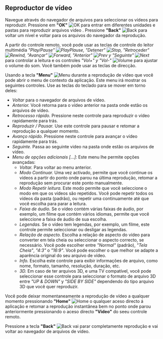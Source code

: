 ## Reproductor de vídeo

Navegue através do navegador de arquivos para seleccionar os vídeos para reproduzir.
Pressione em **"OK"** ![OK](http://static.energysistem.com/images/manuals/42162/5501c8043769d.jpg) para entrar em diferentes unidades e pastas para reproduzir arquivos video . Pressione **"Back"** ![Back](http://static.energysistem.com/images/manuals/42162/5501c809057e9.jpg) para voltar um nível e voltar para os arquivos do navegador da reprodução.

A partir do controle remoto, você pode usar as teclas de controle do leitor multimédia *"Play/Pause" ![PlayPlause](http://static.energysistem.com/images/manuals/42162/5501c84d1a18d.jpg), "Detener" ![Stop](http://static.energysistem.com/images/manuals/42162/5501c871719ec.jpg), "Retroceder" ![Rewind](http://static.energysistem.com/images/manuals/42162/5501c8622030c.jpg), "Avançar" ![Forward](http://static.energysistem.com/images/manuals/42162/5501c82085995.jpg), "Anterior" ![Prev](http://static.energysistem.com/images/manuals/42162/5501c859394dc.jpg) y "Seguinte" ![Next](http://static.energysistem.com/images/manuals/42162/5501c83524ac9.jpg)* para controlar a leitura e os controles *"Vol+" y "Vol-"* ![Volume](http://static.energysistem.com/images/manuals/42162/5502bf32af18c.jpg) para ajustar o volume do som. Você também pode usar as teclas de direcção.

Usando a tecla **"Menu"** ![Menu](http://static.energysistem.com/images/manuals/42162/5501c7fd28337.jpg) durante a reprodução de vídeo que você pode abrir o menu de contexto da aplicação. Este menu irá mostrar os seguintes controles. Use as teclas do teclado para se mover em torno deles:

- *Voltar* para o navegador de arquivos de vídeo.
- *Anterior.* Você retorna para o vídeo anterior na pasta onde estão os arquivos de vídeo.
- *Retrocesso rápido.* Pressione neste controle para reproduzir o vídeo rapidamente para trás.
- *Reproduzir / Pausar.* Use este controle para pausar e retomar a reprodução a qualquer momento.
- *Avanço rápido.* Pressione neste controle para avançar o vídeo rapidamente para trás.
- *Seguinte.* Passa ao seguinte video na pasta onde estão os arquivos de vídeo.
- *Menu de opções adicionais [...]*: Este menu lhe permite opções avançadas:
    * *Voltar.* Para voltar ao menu anterior.
    * *Modo Continuar.* Uma vez activado, permite que você continue os vídeos a partir do ponto onde parou na última reprodução, retomar a reprodução sem procurar este ponto manualmente.
    * *Modo Repetir leitura.* Este modo permite que você seleccione o modo em que os vídeos são repetidos. Você pode repetir todos os vídeos da pasta (padrão), ou repetir uma continuamente até que você escolha para parar a leitura.
    * *Faixa de áudio.* Se o vídeo contém várias faixas de áudio, por exemplo, um filme que contém vários idiomas, permite que você seleccione a faixa de áudio de sua escolha.
    * *Legendas.* Se o vídeo tem legendas, por exemplo, um filme, este controle permite seleccionar ou desligar as legendas.
    * *Relação de aspecto.* Escolha a relação de aspecto do vídeo para converter em tela cheia ou seleccionar o aspecto correcto, se necessário. Você pode escolher entre *"Normal"* (padrão), *"Tela Cheia"*, *"4:3"* o *"16:9"*. Você pode escolher o que melhor se adapte a aparência original do seu arquivo de vídeo.
    * *Info.* Escolha este controle para exibir informações de arquivo, como nome, formato, tamanho, resolução, duração, etc.
    * *3D.* Em caso de ter arquivos 3D, e uma TV compatível, você pode seleccionar esse controle para seleccionar o formato de arquivo  3D entre *"UP & DOWN"* y *"SIDE BY SIDE"* dependendo do tipo arquivo 3D que você quer reproduzir.

Você pode deixar momentaneamente a reprodução de vídeo a qualquer momento pressionando  **"Home"** ![Home](http://static.energysistem.com/images/manuals/42162/5501c8a118989.jpg) o qualquer aceso directo á aplicação e retomar a reprodução instantânea bem no ponto onde parou anteriormente pressionando o aceso directo **"Video"** do seeu controle remoto.

Pressione a tecla **"Back"** ![Back](http://static.energysistem.com/images/manuals/42162/5501c809057e9.jpg) vai parar completamente reprodução e vai voltar ao navegador de arquivos de vídeo.

